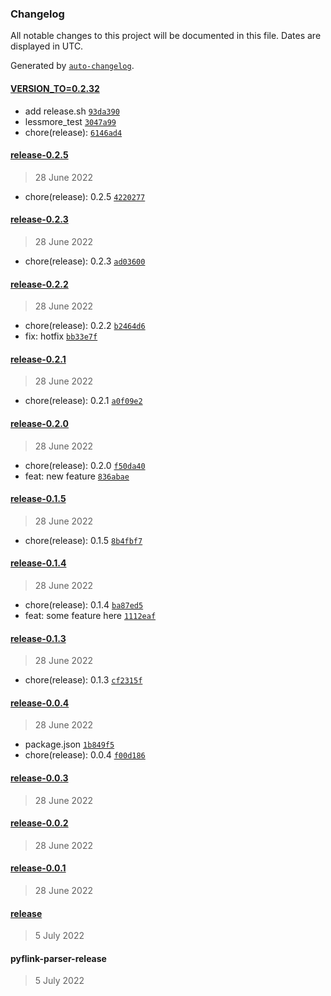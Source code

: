 ### Changelog

All notable changes to this project will be documented in this file. Dates are displayed in UTC.

Generated by [`auto-changelog`](https://github.com/CookPete/auto-changelog).

#### [VERSION_TO=0.2.32](https://github.com/marklidenberg/lessmore/compare/release-0.2.5...VERSION_TO=0.2.32)

- add release.sh [`93da390`](https://github.com/marklidenberg/lessmore/commit/93da390610a3ec475bc82c9a1b63020a30f1b1a8)
- lessmore_test [`3047a99`](https://github.com/marklidenberg/lessmore/commit/3047a992e97b4b15a0431468052797c9d90e5dfd)
- chore(release): [`6146ad4`](https://github.com/marklidenberg/lessmore/commit/6146ad456464d2a824b5bad17291965070069a3d)

#### [release-0.2.5](https://github.com/marklidenberg/lessmore/compare/release-0.2.3...release-0.2.5)

> 28 June 2022

- chore(release): 0.2.5 [`4220277`](https://github.com/marklidenberg/lessmore/commit/42202777656d3cceb9448a0375e261e34fb0daab)

#### [release-0.2.3](https://github.com/marklidenberg/lessmore/compare/release-0.2.2...release-0.2.3)

> 28 June 2022

- chore(release): 0.2.3 [`ad03600`](https://github.com/marklidenberg/lessmore/commit/ad03600398d95d06c24008930011643fbd43c113)

#### [release-0.2.2](https://github.com/marklidenberg/lessmore/compare/release-0.2.1...release-0.2.2)

> 28 June 2022

- chore(release): 0.2.2 [`b2464d6`](https://github.com/marklidenberg/lessmore/commit/b2464d635767e48d305d2c424f0cf0c427534244)
- fix: hotfix [`bb33e7f`](https://github.com/marklidenberg/lessmore/commit/bb33e7fa9734de6bf80863ae169c8a1d89a62c84)

#### [release-0.2.1](https://github.com/marklidenberg/lessmore/compare/release-0.2.0...release-0.2.1)

> 28 June 2022

- chore(release): 0.2.1 [`a0f09e2`](https://github.com/marklidenberg/lessmore/commit/a0f09e291fbf4f738aaa93b026e7853553486a08)

#### [release-0.2.0](https://github.com/marklidenberg/lessmore/compare/release-0.1.5...release-0.2.0)

> 28 June 2022

- chore(release): 0.2.0 [`f50da40`](https://github.com/marklidenberg/lessmore/commit/f50da40810708d7baa29214943b4d52d3cd4dcd8)
- feat: new feature [`836abae`](https://github.com/marklidenberg/lessmore/commit/836abae1082f0cd4adeef85741fc25b2b07802c1)

#### [release-0.1.5](https://github.com/marklidenberg/lessmore/compare/release-0.1.4...release-0.1.5)

> 28 June 2022

- chore(release): 0.1.5 [`8b4fbf7`](https://github.com/marklidenberg/lessmore/commit/8b4fbf77041025785def35df08f7e0147143c26a)

#### [release-0.1.4](https://github.com/marklidenberg/lessmore/compare/release-0.1.3...release-0.1.4)

> 28 June 2022

- chore(release): 0.1.4 [`ba87ed5`](https://github.com/marklidenberg/lessmore/commit/ba87ed5e739b5163bc7cdb3a9b3fbc805a9485c3)
- feat: some feature here [`1112eaf`](https://github.com/marklidenberg/lessmore/commit/1112eaf330cabda53bb2ef3c1a7724fb2a3ff42c)

#### [release-0.1.3](https://github.com/marklidenberg/lessmore/compare/release-0.0.4...release-0.1.3)

> 28 June 2022

- chore(release): 0.1.3 [`cf2315f`](https://github.com/marklidenberg/lessmore/commit/cf2315f539bded11e3c2c6d10de3a4142dd3bf0d)

#### [release-0.0.4](https://github.com/marklidenberg/lessmore/compare/release-0.0.3...release-0.0.4)

> 28 June 2022

- package.json [`1b849f5`](https://github.com/marklidenberg/lessmore/commit/1b849f57eec951761417db4af2fb0567abd5d4a3)
- chore(release): 0.0.4 [`f00d186`](https://github.com/marklidenberg/lessmore/commit/f00d1867ee511492aee5aae4253eb191af471a8f)

#### [release-0.0.3](https://github.com/marklidenberg/lessmore/compare/release-0.0.2...release-0.0.3)

> 28 June 2022

#### [release-0.0.2](https://github.com/marklidenberg/lessmore/compare/release-0.0.1...release-0.0.2)

> 28 June 2022

#### [release-0.0.1](https://github.com/marklidenberg/lessmore/compare/release...release-0.0.1)

> 28 June 2022

#### [release](https://github.com/marklidenberg/lessmore/compare/pyflink-parser-release...release)

> 5 July 2022

#### pyflink-parser-release

> 5 July 2022
